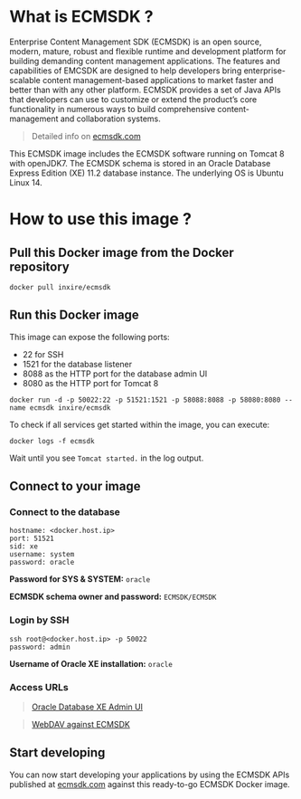 # What is ECMSDK ?

Enterprise Content Management SDK (ECMSDK) is an open source, modern, mature, robust and flexible runtime and development platform for building demanding content management applications. The features and capabilities of EMCSDK are designed to help developers bring enterprise-scalable content management-based applications to market faster and better than with any other platform. ECMSDK provides a set of Java APIs that developers can use to customize or extend the product’s core functionality in numerous ways to build comprehensive content-management and collaboration systems.

> Detailed info on [ecmsdk.com](http://www.ecmsdk.com)

This ECMSDK image includes the ECMSDK software running on Tomcat 8 with openJDK7. The ECMSDK schema is stored in an Oracle Database Express Edition (XE) 11.2 database instance. The underlying OS is Ubuntu Linux 14.

# How to use this image ?

## Pull this Docker image from the Docker repository

```    
docker pull inxire/ecmsdk
```

## Run this Docker image

This image can expose the following ports:

 - 22 for SSH
 - 1521 for the database listener
 -  8088 as the HTTP port for the database admin UI
 - 8080 as the HTTP port for Tomcat 8

```
docker run -d -p 50022:22 -p 51521:1521 -p 58088:8088 -p 58080:8080 --name ecmsdk inxire/ecmsdk
```

To check if all services get started within the image, you can execute:

```
docker logs -f ecmsdk
```

Wait until you see `Tomcat started.` in the log output.

## Connect to your image

### Connect to the database

    hostname: <docker.host.ip>
    port: 51521
    sid: xe
    username: system
    password: oracle

**Password for SYS & SYSTEM:**
```oracle```

**ECMSDK schema owner and password:** ```ECMSDK/ECMSDK```

### Login by SSH

    ssh root@<docker.host.ip> -p 50022
    password: admin

**Username of Oracle XE installation:** ```oracle```

### Access URLs

> [Oracle Database XE Admin UI](http://<docker.host.ip>:58088/apex/f?p=4950)

> [WebDAV against ECMSDK](http://<docker.host.ip>:58080/ecmsdk/content/)

## Start developing
You can now start developing your applications by using the ECMSDK APIs published at [ecmsdk.com](http://www.ecmsdk.com/downloads) against this ready-to-go ECMSDK Docker image.